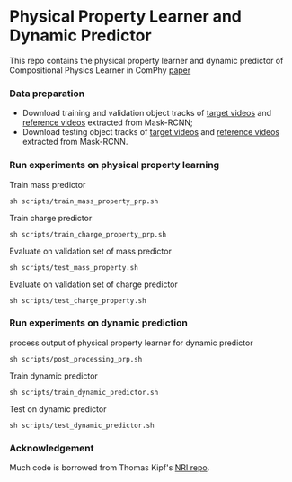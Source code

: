 # Physical Property Learner and Dynamic Predictor
 This repo contains the physical property learner and dynamic predictor of Compositional Physics Learner in ComPhy [paper]()

### Data preparation
- Download training and validation object tracks of [target videos]() and [reference videos]() extracted from Mask-RCNN;
- Download testing object tracks of [target videos]() and [reference videos]() extracted from Mask-RCNN.

### Run experiments on physical property learning
Train mass predictor
```
sh scripts/train_mass_property_prp.sh
```
Train charge predictor
```
sh scripts/train_charge_property_prp.sh
```
Evaluate on validation set of  mass predictor
```
sh scripts/test_mass_property.sh
```
Evaluate on validation set of charge predictor
```
sh scripts/test_charge_property.sh
```

### Run experiments on dynamic prediction
process output of physical property learner for dynamic predictor
```
sh scripts/post_processing_prp.sh
```
Train dynamic predictor
```
sh scripts/train_dynamic_predictor.sh
```
Test on dynamic predictor
```
sh scripts/test_dynamic_predictor.sh
```

### Acknowledgement
Much code is borrowed from Thomas Kipf's [NRI repo](https://github.com/ethanfetaya/NRI.git).
